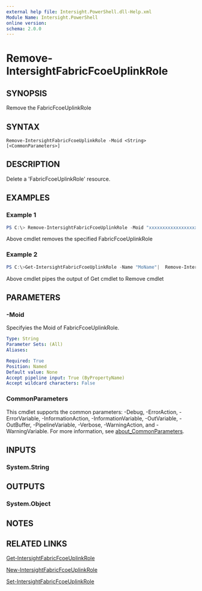 ```yaml
---
external help file: Intersight.PowerShell.dll-Help.xml
Module Name: Intersight.PowerShell
online version:
schema: 2.0.0
---
```


# Remove-IntersightFabricFcoeUplinkRole

## SYNOPSIS
Remove the FabricFcoeUplinkRole

## SYNTAX

```
Remove-IntersightFabricFcoeUplinkRole -Moid <String> [<CommonParameters>]
```

## DESCRIPTION
Delete a &apos;FabricFcoeUplinkRole&apos; resource.

## EXAMPLES

### Example 1
```powershell
PS C:\> Remove-IntersightFabricFcoeUplinkRole -Moid "xxxxxxxxxxxxxxxxxxxxxxxxxxx"
```
Above cmdlet removes the specified FabricFcoeUplinkRole 

### Example 2
```powershell
PS C:\>Get-IntersightFabricFcoeUplinkRole -Name "MoName"|  Remove-IntersightFabricFcoeUplinkRole
```
Above cmdlet pipes the output of Get cmdlet to Remove cmdlet

## PARAMETERS

### -Moid
Specifyies the Moid of FabricFcoeUplinkRole.

```yaml
Type: String
Parameter Sets: (All)
Aliases:

Required: True
Position: Named
Default value: None
Accept pipeline input: True (ByPropertyName)
Accept wildcard characters: False
```

### CommonParameters
This cmdlet supports the common parameters: -Debug, -ErrorAction, -ErrorVariable, -InformationAction, -InformationVariable, -OutVariable, -OutBuffer, -PipelineVariable, -Verbose, -WarningAction, and -WarningVariable. For more information, see [about_CommonParameters](http://go.microsoft.com/fwlink/?LinkID=113216).

## INPUTS

### System.String

## OUTPUTS

### System.Object
## NOTES

## RELATED LINKS

[Get-IntersightFabricFcoeUplinkRole](./Get-IntersightFabricFcoeUplinkRole.md)

[New-IntersightFabricFcoeUplinkRole](./New-IntersightFabricFcoeUplinkRole.md)

[Set-IntersightFabricFcoeUplinkRole](./Set-IntersightFabricFcoeUplinkRole.md)

